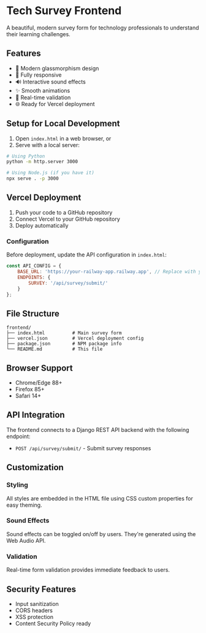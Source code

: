 # Tech Survey Frontend

A beautiful, modern survey form for technology professionals to understand their learning challenges.

## Features

- 🎨 Modern glassmorphism design
- 📱 Fully responsive
- 🔊 Interactive sound effects
- ✨ Smooth animations
- 🎯 Real-time validation
- 🌐 Ready for Vercel deployment

## Setup for Local Development

1. Open `index.html` in a web browser, or
2. Serve with a local server:

```bash
# Using Python
python -m http.server 3000

# Using Node.js (if you have it)
npx serve . -p 3000
```

## Vercel Deployment

1. Push your code to a GitHub repository
2. Connect Vercel to your GitHub repository
3. Deploy automatically

### Configuration

Before deployment, update the API configuration in `index.html`:

```javascript
const API_CONFIG = {
    BASE_URL: 'https://your-railway-app.railway.app', // Replace with your Railway backend URL
    ENDPOINTS: {
        SURVEY: '/api/survey/submit/'
    }
};
```

## File Structure

```
frontend/
├── index.html          # Main survey form
├── vercel.json         # Vercel deployment config
├── package.json        # NPM package info
└── README.md           # This file
```

## Browser Support

- Chrome/Edge 88+
- Firefox 85+
- Safari 14+

## API Integration

The frontend connects to a Django REST API backend with the following endpoint:

- `POST /api/survey/submit/` - Submit survey responses

## Customization

### Styling
All styles are embedded in the HTML file using CSS custom properties for easy theming.

### Sound Effects
Sound effects can be toggled on/off by users. They're generated using the Web Audio API.

### Validation
Real-time form validation provides immediate feedback to users.

## Security Features

- Input sanitization
- CORS headers
- XSS protection
- Content Security Policy ready
